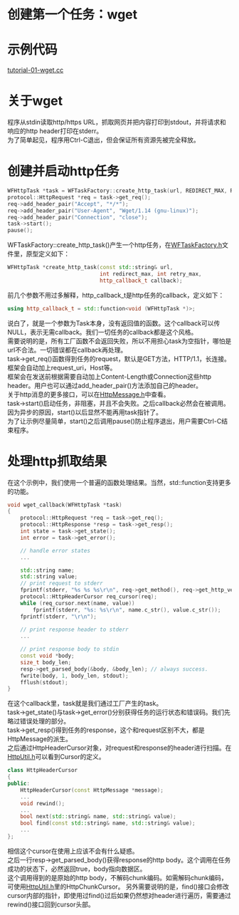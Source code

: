 # 创建第一个任务：wget
# 示例代码

[tutorial-01-wget.cc](../tutorial/tutorial-01-wget.cc)

# 关于wget
程序从stdin读取http/https URL，抓取网页并把内容打印到stdout，并将请求和响应的http header打印在stderr。  
为了简单起见，程序用Ctrl-C退出，但会保证所有资源先被完全释放。

# 创建并启动http任务
~~~cpp
WFHttpTask *task = WFTaskFactory::create_http_task(url, REDIRECT_MAX, RETRY_MAX, wget_callback);
protocol::HttpRequest *req = task->get_req();
req->add_header_pair("Accept", "*/*");
req->add_header_pair("User-Agent", "Wget/1.14 (gnu-linux)");
req->add_header_pair("Connection", "close");
task->start();
pause();
~~~
WFTaskFactory::create_http_task()产生一个http任务，在[WFTaskFactory.h](../src/factory/WFTaskFactory.h)文件里，原型定义如下：
~~~cpp
WFHttpTask *create_http_task(const std::string& url,
                             int redirect_max, int retry_max,
                             http_callback_t callback);
~~~
前几个参数不用过多解释，http_callback_t是http任务的callback，定义如下：
~~~cpp
using http_callback_t = std::function<void (WFHttpTask *)>;
~~~
说白了，就是一个参数为Task本身，没有返回值的函数。这个callback可以传NULL，表示无需callback。我们一切任务的callback都是这个风格。  
需要说明的是，所有工厂函数不会返回失败，所以不用担心task为空指针，哪怕是url不合法。一切错误都在callback再处理。  
task->get_req()函数得到任务的request，默认是GET方法，HTTP/1.1，长连接。框架会自动加上request_uri，Host等。  
框架会在发送前根据需要自动加上Content-Length或Connection这些http header。用户也可以通过add_header_pair()方法添加自己的header。  
关于http消息的更多接口，可以在[HttpMessage.h](../src/protocol/HttpMessage.h)中查看。  
task->start()启动任务，非阻塞，并且不会失败。之后callback必然会在被调用。因为异步的原因，start()以后显然不能再用task指针了。  
为了让示例尽量简单，start()之后调用pause()防止程序退出，用户需要Ctrl-C结束程序。

# 处理http抓取结果
在这个示例中，我们使用一个普遍的函数处理结果。当然，std::function支持更多的功能。
~~~cpp
void wget_callback(WFHttpTask *task)
{
    protocol::HttpRequest *req = task->get_req();
    protocol::HttpResponse *resp = task->get_resp();
    int state = task->get_state();
    int error = task->get_error();

    // handle error states
    ...

    std::string name;
    std::string value;
    // print request to stderr
    fprintf(stderr, "%s %s %s\r\n", req->get_method(), req->get_http_version(), req->get_request_uri());
    protocol::HttpHeaderCursor req_cursor(req);
    while (req_cursor.next(name, value))
        fprintf(stderr, "%s: %s\r\n", name.c_str(), value.c_str());
    fprintf(stderr, "\r\n");
    
    // print response header to stderr
    ...

    // print response body to stdin
    const void *body;
    size_t body_len;
    resp->get_parsed_body(&body, &body_len); // always success.
    fwrite(body, 1, body_len, stdout);
    fflush(stdout);
}
~~~
在这个callback里，task就是我们通过工厂产生的task。  
task->get_state()与task->get_error()分别获得任务的运行状态和错误码。我们先略过错误处理的部分。  
task->get_resp()得到任务的response，这个和request区别不大，都是HttpMessage的派生。  
之后通过HttpHeaderCursor对象，对request和response的header进行扫描。在[HttpUtil.h](../src/protocol/HttpUtil.h)可以看到Cursor的定义。

~~~cpp
class HttpHeaderCursor
{
public:
    HttpHeaderCursor(const HttpMessage *message);
    ...
    void rewind();
    ...
    bool next(std::string& name, std::string& value);
    bool find(const std::string& name, std::string& value);
    ...
};
~~~
相信这个cursor在使用上应该不会有什么疑惑。  
之后一行resp->get_parsed_body()获得response的http body。这个调用在任务成功的状态下，必然返回true，body指向数据区。  
这个调用得到的是原始的http body，不解码chunk编码。如需解码chunk编码，可使用[HttpUtil.h](../src/protocol/HttpUtil.h)里的HttpChunkCursor。
另外需要说明的是，find()接口会修改cursor内部的指针，即使用过find()过后如果仍然想对header进行遍历，需要通过rewind()接口回到cursor头部。

